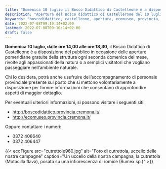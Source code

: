 ```yaml
---
title: "Domenica 10 luglio il Bosco Didattico di Castelleone è a disposizione del pubblico"
description: "Apertura del Bosco didattico di Castellerone del 10 luglio 2022"
keywords: "boscodidattico, castelleone, apertura, ecomuseo, provincia, cremona, ambiente"
date: 2022-07-08T09:10:14+02:00
lastmod: 2022-07-08T09:10:14+02:00
draft: false
---
```

**Domenica 10 luglio, dalle ore 14,00 alle ore 18,30**, il Bosco Didattico di Castelleone è a disposizione del pubblico in occasione delle aperture pomeridiane gratuite della struttura ogni seconda domenica del mese, rivolte agli appassionati della natura o a semplici visitatori che vogliano passeggiare nell'ambiente naturale.

Chi lo desidera, potrà anche usufruire dell’accompagnamento di personale provinciale presente sul posto che si mettono volontariamente a disposizione per fornire informazioni che consentano di approfondire aspetti di maggior dettaglio.

Per eventuali ulteriori informazioni, si possono visitare i seguenti siti:

- http://boscodidattico.provincia.cremona.it/
- http://ecomuseo.provincia.cremona.it/

Oppure contattare i numeri: 

- 0372 406640
- 0372 406447

{{< ecoFigure src="cutrettole960.jpg" alt="Foto di cutrettola, uccello delle nostre campagne" caption="Un uccello della nostra campagna, la cutrettola (Motacilla flava), posata su una infiorescenza di romice (Rumex sp.)" >}}
